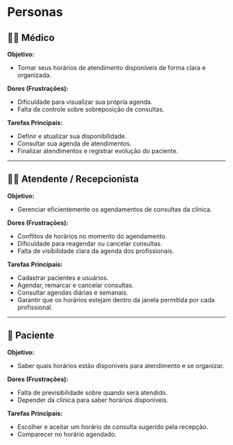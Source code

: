 # Personas

## 👨‍⚕️ Médico

**Objetivo:**  
- Tornar seus horários de atendimento disponíveis de forma clara e organizada.

**Dores (Frustrações):**  
- Dificuldade para visualizar sua própria agenda.
- Falta de controle sobre sobreposição de consultas.

**Tarefas Principais:**  
- Definir e atualizar sua disponibilidade.
- Consultar sua agenda de atendimentos.
- Finalizar atendimentos e registrar evolução do paciente.

---

## 🧑‍💼 Atendente / Recepcionista

**Objetivo:**  
- Gerenciar eficientemente os agendamentos de consultas da clínica.

**Dores (Frustrações):**  
- Conflitos de horários no momento do agendamento.
- Dificuldade para reagendar ou cancelar consultas.
- Falta de visibilidade clara da agenda dos profissionais.

**Tarefas Principais:**  
- Cadastrar pacientes e usuários.
- Agendar, remarcar e cancelar consultas.
- Consultar agendas diárias e semanais.
- Garantir que os horários estejam dentro da janela permitida por cada profissional.

---

## 🧑 Paciente

**Objetivo:**  
- Saber quais horários estão disponíveis para atendimento e se organizar.

**Dores (Frustrações):**  
- Falta de previsibilidade sobre quando será atendido.
- Depender da clínica para saber horários disponíveis.

**Tarefas Principais:**  
- Escolher e aceitar um horário de consulta sugerido pela recepção.
- Comparecer no horário agendado.
